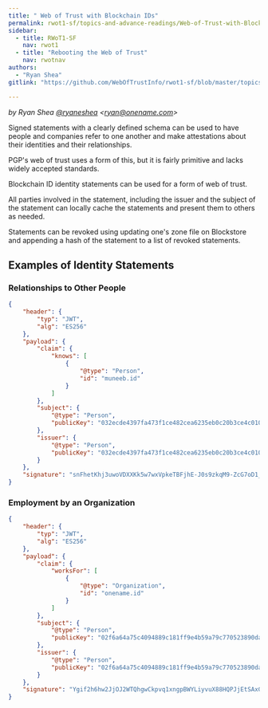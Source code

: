 ```yaml
---
title: " Web of Trust with Blockchain IDs"
permalink: rwot1-sf/topics-and-advance-readings/Web-of-Trust-with-Blockchain-IDs/
sidebar:
  - title: RWoT1-SF
    nav: rwot1
  - title: "Rebooting the Web of Trust"
    nav: rwotnav
authors:
  - "Ryan Shea"
gitlink: "https://github.com/WebOfTrustInfo/rwot1-sf/blob/master/topics-and-advance-readings/Web-of-Trust-with-Blockchain-IDs.md"

---
```



*by Ryan Shea [@ryaneshea](https://twitter.com/ryaneshea) \<ryan@onename.com\>*

Signed statements with a clearly defined schema can be used to have people and companies refer to one another and make attestations about their identities and their relationships.

PGP's web of trust uses a form of this, but it is fairly primitive and lacks widely accepted standards.

Blockchain ID identity statements can be used for a form of web of trust.

All parties involved in the statement, including the issuer and the subject of the statement can locally cache the statements and present them to others as needed.

Statements can be revoked using updating one's zone file on Blockstore and appending a hash of the statement to a list of revoked statements.

## Examples of Identity Statements

### Relationships to Other People

```json
{
    "header": {
        "typ": "JWT",
        "alg": "ES256"
    },
    "payload": {
        "claim": {
            "knows": [
                {
                    "@type": "Person",
                    "id": "muneeb.id"
                }
            ]
        },
        "subject": {
            "@type": "Person",
            "publicKey": "032ecde4397fa473f1ce482cea6235eb0c20b3ce4c010a669034422800bbcd491d"
        },
        "issuer": {
            "@type": "Person",
            "publicKey": "032ecde4397fa473f1ce482cea6235eb0c20b3ce4c010a669034422800bbcd491d"
        }
    },
    "signature": "snFhetKhj3uwoVDXXKk5w7wxVpkeTBFjhE-J0s9zkqM9-ZcG7oD1_hi7fBXiLdvgwgbqQJ9VvbYQfTukaiedaQ"
}
```

### Employment by an Organization

```json
{
    "header": {
        "typ": "JWT",
        "alg": "ES256"
    },
    "payload": {
        "claim": {
            "worksFor": [
                {
                    "@type": "Organization",
                    "id": "onename.id"
                }
            ]
        },
        "subject": {
            "@type": "Person",
            "publicKey": "02f6a64a75c4094889c181ff9e4b59a79c770523890dacebb025755900bedb768b"
        },
        "issuer": {
            "@type": "Person",
            "publicKey": "02f6a64a75c4094889c181ff9e4b59a79c770523890dacebb025755900bedb768b"
        }
    },
    "signature": "Ygif2h6hw2JjOJ2WTQhgwCkpvq1xngpBWYLiyvuX88HQPJjEtSAxGtWfaxPQK8u5TAVV7GSJ96kMBX38HR3WXA"
}
```
